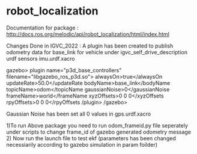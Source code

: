 robot_localization
==================
Documentation for package : http://docs.ros.org/melodic/api/robot_localization/html/index.html

Changes Done in IGVC_2022 :
A plugin has been created to publish odometry data for base_link for vehicle under igvc_self_drive_description urdf sensors imu.urdf.xacro


gazebo>
 plugin name="p3d_base_controllers" filename="libgazebo_ros_p3d.so">
   alwaysOn>true</alwaysOn
   updateRate>50.0</updateRate
   bodyName>base_link</bodyName
   topicName>odom</topicName
   gaussianNoise>0</gaussianNoise
   frameName>world</frameName
   xyzOffsets>0 0 0</xyzOffsets
   rpyOffsets>0 0 0</rpyOffsets
 /plugin>
/gazebo>
    
 Gaussian Noise has been set all 0 values in gps.urdf.xacro
 
1)To run Above package you need to run odom_frameid.py file seperately under scripts to change frame_id of gazebo generated odometry message
2) Now run the launch file to test ekf (parameters has been changed necessiarily according to gazebo simulation in param foilder)
